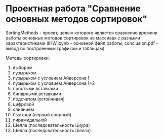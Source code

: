 # Проектная работа "Сравнение основных методов сортировок"
SortingMethods - проект, целью которого является сравнение времени работы основных методов сортировок на массивах с разными характеристиками (IHW.ipynb - основной файл работы, conclusion.pdf - вывод по построенным графикам и таблицам)

Методы сортировки:
1) выбором
2) пузырьком
3) пузырьком с условием Айверсона 1
4) пузырьком с условием Айверсона 1+2
5) простыми вставками
6) бинарными вставками
7) подсчетом (устойчивая)
8) цифровой
9) слиянием
10) быстрой (первый опорный)
11) пирамидальной
12) Шелла (последовательность Циура)
13) Шелла (последовательность Шелла)
